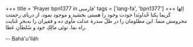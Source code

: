 +++
title = 'Prayer bpn1377 in فارسی'
tags = ['lang-fa', 'bpn1377']
+++
اِلهَا كَريما يكتا خُداونَدا
جودت وجود را هستی بخشيد و موجود نمود، از دریای رحمتت محرومش منما. اين مظلومان را در ظلّ سدرۀ عدلت مأوی ده و فقيران را به‌بحرِ غَنايت راه نما. توئی مالِكِ جود و سُلطانِ عَطا.

-- Bahá'u'lláh
